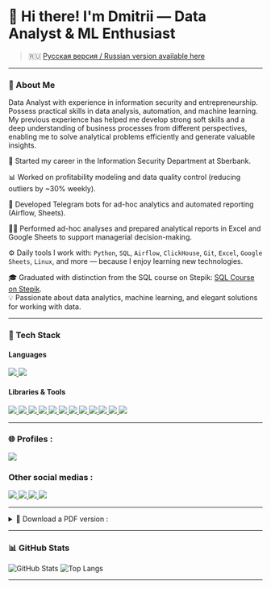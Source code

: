 # 👋 Hi there! I'm Dmitrii — Data Analyst & ML Enthusiast

> 🇷🇺 [Русская версия / Russian version available here](README.md)
---

### 🚀 About Me

Data Analyst with experience in information security and entrepreneurship. Possess practical skills in data analysis, automation, and machine learning. My previous experience has helped me develop strong soft skills and a deep understanding of business processes from different perspectives, enabling me to solve analytical problems efficiently and generate valuable insights.

🏦 Started my career in the Information Security Department at Sberbank.

📊 Worked on profitability modeling and data quality control (reducing outliers by ~30% weekly).

🤖 Developed Telegram bots for ad-hoc analytics and automated reporting (Airflow, Sheets).

👨‍💻 Performed ad-hoc analyses and prepared analytical reports in Excel and Google Sheets to support managerial decision-making.

⚙️ Daily tools I work with: `Python`, `SQL`, `Airflow`, `ClickHouse`, `Git`, `Excel`, `Google Sheets`, `Linux`, and more — because I enjoy learning new technologies.

🎓 Graduated with distinction from the SQL course on Stepik: [SQL Course on Stepik](https://stepik.org/cert/2261370?lang=en).  
💡 Passionate about data analytics, machine learning, and elegant solutions for working with data.

---

### 🧰 Tech Stack

#### Languages
<a href="https://www.python.org/" title="Python is the primary language for data analysis and automation.">
  <img src="https://img.shields.io/badge/Python-3776AB?logo=python&logoColor=white">
</a>
<a href="https://www.postgresql.org/" title="SQL is a query language for working with databases.">
  <img src="https://img.shields.io/badge/SQL-003B57?logo=postgresql&logoColor=white">
</a>


#### Libraries & Tools
<a href="https://pandas.pydata.org/" title="Pandas — data analysis and processing">
  <img src="https://img.shields.io/badge/Pandas-150458?logo=pandas">
</a>
<a href="https://numpy.org/" title="NumPy — working with multidimensional arrays and calculations">
  <img src="https://img.shields.io/badge/NumPy-013243?logo=numpy">
</a>
<a href="https://scikit-learn.org/" title="Scikit-learn — Machine Learning Tools">
  <img src="https://img.shields.io/badge/Scikit--learn-F7931E?logo=scikit-learn">
</a>
<a href="https://matplotlib.org/" title="Matplotlib - Data Visualization">
  <img src="https://img.shields.io/badge/Matplotlib-11557C?logo=plotly">
</a>
<a href="https://airflow.apache.org/" title="Apache Airflow – orchestration and automation of ETL processes">
  <img src="https://img.shields.io/badge/Airflow-017CEE?logo=apache-airflow">
</a>
<a href="https://clickhouse.com/" title="ClickHouse is an analytical DBMS for big data.">
  <img src="https://img.shields.io/badge/ClickHouse-FFCC00?logo=clickhouse">
</a>
<a href="https://core.telegram.org/bots/api" title="Telegram API — creating and integrating Telegram bots">
  <img src="https://img.shields.io/badge/Telegram%20Bot-26A5E4?logo=telegram">
</a>
<a href="https://www.microsoft.com/microsoft-365/excel" title="Excel - Reporting, Visualization, and Data Analysis">
  <img src="https://img.shields.io/badge/Excel-217346?logo=microsoft-excel&logoColor=white">
</a>
<a href="https://www.google.com/sheets/about/" title="Google Sheets — Collaborative Spreadsheets and Dashboards">
  <img src="https://img.shields.io/badge/Google_Sheets-34A853?logo=googlesheets&logoColor=white">
</a>
<a href="https://jupyter.org/" title="Jupyter Notebook — interactive notebooks for data analysis">
  <img src="https://img.shields.io/badge/Jupyter_Notebook-F37626?logo=jupyter&logoColor=white">
</a>
<a href="https://www.atlassian.com/software/confluence" title="Confluence is a documentation and collaboration system.">
  <img src="https://img.shields.io/badge/Confluence-172B4D?logo=confluence&logoColor=white">
</a>
<a href="https://www.linux.org/" title="Linux">
  <img src="https://img.shields.io/badge/Linux-FCC624?logo=linux&logoColor=black">
</a>


---

### 🌐 Profiles :

<a href="https://github.com/JustLikeF1re/My_Profile" title="GitHub - My Projects and Portfolio">
  <img src="https://img.shields.io/badge/GitHub-181717?logo=github&logoColor=white">
</a>  


### Other social medias :
<a href="mailto:born2beflame@gmail.com" title="Gmail - write a letter">
  <img src="https://img.shields.io/badge/Gmail-EA4335?logo=gmail&logoColor=white">
</a>
<a href="https://t.me/JustLikeFlame" title="Telegram - personal contact for communication">
  <img src="https://img.shields.io/badge/Telegram-26A5E4?logo=telegram&logoColor=white">
</a>
<a href="https://www.kaggle.com/justlikef1re" title="Kaggle — ML competitions">
  <img src="https://img.shields.io/badge/Kaggle-20BEFF?logo=kaggle&logoColor=white">
</a>
<a href="https://www.linkedin.com/in/dmitrii-viktorov-928b61271" title="LinkedIn - Professional Profile and Work Experience">
  <img src="https://img.shields.io/badge/LinkedIn-0A66C2?logo=linkedin&logoColor=white">
</a>

---
<details>
  <summary>📄 Download a PDF version :</summary>

  [**Download file**](https://drive.google.com/uc?export=download&id=1_Izdt3cC9FmjCcXj0CW3Ofe2l0IvQKJV)
</details>

---
### 📊 GitHub Stats

![GitHub Stats](https://github-readme-stats.vercel.app/api?username=JustLikeF1re&show_icons=true&theme=tokyonight)
![Top Langs](https://github-readme-stats.vercel.app/api/top-langs/?username=JustLikeF1re&layout=compact&theme=tokyonight)

---
